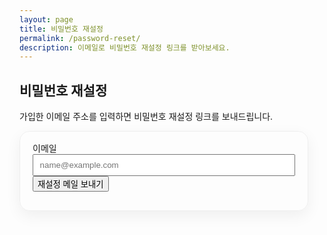 ```yaml
---
layout: page
title: 비밀번호 재설정
permalink: /password-reset/
description: 이메일로 비밀번호 재설정 링크를 받아보세요.
---
```


## 비밀번호 재설정

<p>가입한 이메일 주소를 입력하면 비밀번호 재설정 링크를 보내드립니다.</p>

<div id="pw-reset" class="card-glow" style="padding:1rem 1.25rem; border-radius:16px; max-width:420px;">
  <form id="pw-form" onsubmit="return false;" class="auth-form">
    <label>이메일
      <input name="email" type="email" required placeholder="name@example.com" style="width:100%; padding:.5rem .6rem;">
    </label>
    <button class="btn btn--alt-gradient" id="btn-send">재설정 메일 보내기</button>
  </form>
  <div id="pw-success" style="display:none; margin-top:.75rem; background:#ecfdf5; border:1px solid #a7f3d0; color:#065f46; padding:.75rem 1rem; border-radius:8px;"></div>
  <div id="pw-error" class="auth-error" style="display:none;"></div>
</div>

<script>
(function(){
  const form = document.getElementById('pw-form');
  const btn = document.getElementById('btn-send');
  const ok = document.getElementById('pw-success');
  const err = document.getElementById('pw-error');

  // Prefill if already known
  try{ var user = (window.AuthBridge && window.AuthBridge.currentUser && window.AuthBridge.currentUser()) || null;
       if(user && user.email) form.email.value = user.email; }catch(_e){}

  function showError(e){
    const code = (e && e.code) ? '['+e.code+'] ' : '';
    const msg = (e && e.message) ? e.message : String(e || '에러');
    err.style.display = 'block';
    err.textContent = '전송 실패: ' + code + msg;
    ok.style.display = 'none';
    console.error('Password reset error', e);
  }
  function showSuccess(email){
    ok.style.display = 'block';
    ok.textContent = '재설정 링크를 '+ email +' 로 보냈습니다. 메일함(스팸함 포함)을 확인해 주세요.';
    err.style.display = 'none';
  }

  btn.addEventListener('click', function(){
    if(!form.reportValidity()) return;
    const email = form.email.value.trim();
    btn.disabled = true; btn.textContent = '전송 중…';
    Promise.resolve().then(function(){
      if(!window.AuthBridge || !window.AuthBridge.sendPasswordReset){ throw new Error('비밀번호 재설정을 지원하지 않습니다.'); }
      return window.AuthBridge.sendPasswordReset(email);
    }).then(function(){ showSuccess(email); })
      .catch(showError)
      .finally(function(){ btn.disabled = false; btn.textContent = '재설정 메일 보내기'; });
  });
})();
</script>

<style>
.card-glow{ border:1px solid rgba(0,0,0,.06); border-radius:16px; box-shadow:0 8px 24px rgba(0,0,0,.06); }
.auth-error{ margin-top: .75rem; background:#fff5f5; border:1px solid #ffd6d6; color:#be123c; padding:.75rem 1rem; border-radius:8px; }
</style>
